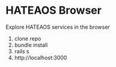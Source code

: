 HATEAOS Browser
===============

Explore HATEAOS services in the browser

1) clone repo
2) bundle install
3) rails s
4) http://localhost:3000 